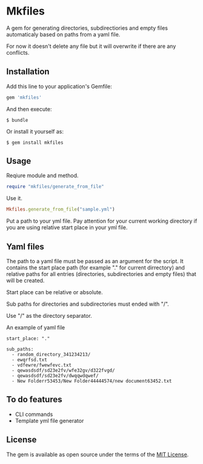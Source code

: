 # Mkfiles

A gem for generating directories, subdirectiories and empty files automaticaly based on paths from a yaml file.

For now it doesn't delete any file but it will overwrite if there are any conflicts.

## Installation

Add this line to your application's Gemfile:

```ruby
gem 'mkfiles'
```

And then execute:

    $ bundle

Or install it yourself as:

    $ gem install mkfiles

## Usage

Reqiure module and method.

```ruby
require "mkfiles/generate_from_file"
```

Use it.

```ruby
Mkfiles.generate_from_file("sample.yml")
```

Put a path to your yml file. Pay attention for your current working directory if you are using relative start place in your yml file.

## Yaml files

The path to a yaml file must be passed as an argument for the script. It contains the start place path (for example "." for current dirrectory) and relative paths for all entries (directories, subdirectories and empty files) that will be created.

Start place can be relative or absolute.

Sub paths for directories and subdirectories must ended with "/".

Use "/" as the directory separator.

An example of yaml file

```
start_place: "."

sub_paths:
  - random_directory_341234213/
  - ewqrfsd.txt
  - vdfewre/fwewfevc.txt
  - qewasdsdf/sd23e2fv/wfe32gv/d322fvgd/
  - qewasdsdf/sd23e2fv/dwqqwdqwef/
  - New Folderr53453/New Folder44444574/new document63452.txt
```

## To do features

- CLI commands
- Template yml file generator

## License

The gem is available as open source under the terms of the [MIT License](https://opensource.org/licenses/MIT).